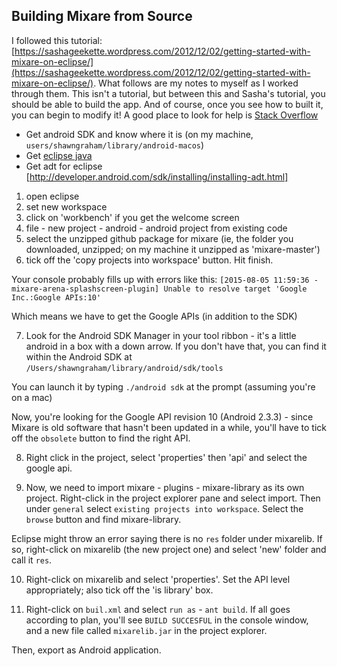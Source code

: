 ## Building Mixare from Source

I followed this tutorial: [https://sashageekette.wordpress.com/2012/12/02/getting-started-with-mixare-on-eclipse/](https://sashageekette.wordpress.com/2012/12/02/getting-started-with-mixare-on-eclipse/). What follows are my notes to myself as I worked through them. This isn't a tutorial, but between this and Sasha's tutorial, you should be able to build the app. And of course, once you see how to built it, you can begin to modify it! A good place to look for help is [Stack Overflow](http://stackoverflow.com/search?q=mixare)

+ Get android SDK and know where it is (on my machine, `users/shawngraham/library/android-macos`)
+ Get [eclipse java](https://eclipse.org/downloads/)
+ Get adt for eclipse [http://developer.android.com/sdk/installing/installing-adt.html]

1. open eclipse
2. set new workspace 
3. click on 'workbench' if you get the welcome screen
4. file - new project - android - android project from existing code
5. select the unzipped github package for mixare (ie, the folder you downloaded, unzipped; on my machine it unzipped as 'mixare-master')
6. tick off the 'copy projects into workspace' button. Hit finish.

Your console probably fills up with errors like this:
`[2015-08-05 11:59:36 - mixare-arena-splashscreen-plugin] Unable to resolve target 'Google Inc.:Google APIs:10'`

Which means we have to get the Google APIs (in addition to the SDK)

7. Look for the Android SDK Manager in your tool ribbon - it's a little android in a box with a down arrow. If you don't have that, you can find it within the Android SDK at 
`/Users/shawngraham/library/android/sdk/tools`

You can launch it by typing `./android sdk` at the prompt (assuming you're on a mac)

Now, you're looking for the Google API revision 10 (Android 2.3.3) - since Mixare is old software that hasn't been updated in a while, you'll have to tick off the `obsolete` button to find the right API. 

8. Right click in the project, select 'properties' then 'api' and select the google api.

9. Now, we need to import mixare - plugins - mixare-library as its own project.  Right-click in the project explorer pane and select import. Then under `general` select `existing projects into workspace`. Select the `browse` button and find mixare-library. 

Eclipse might throw an error saying there is no `res` folder under mixarelib. If so, right-click on mixarelib (the new project one) and select 'new' folder and call it `res`.

10. Right-click on mixarelib and select 'properties'. Set the API level appropriately; also tick off the 'is library' box.

11. Right-click on `buil.xml` and select `run as` - `ant build`. If all goes according to plan, you'll see `BUILD SUCCESFUL` in the console window, and a new file called `mixarelib.jar` in the project explorer.

Then, export as Android application.

